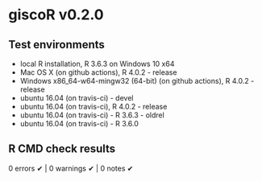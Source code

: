 # giscoR v0.2.0

## Test environments
* local R installation, R 3.6.3 on Windows 10 x64
* Mac OS X (on github actions), R 4.0.2 - release
* Windows x86_64-w64-mingw32 (64-bit) (on github actions), R 4.0.2 - release
* ubuntu 16.04 (on travis-ci) - devel
* ubuntu 16.04 (on travis-ci), R 4.0.2 - release
* ubuntu 16.04 (on travis-ci) - R 3.6.3 - oldrel
* ubuntu 16.04 (on travis-ci) - R 3.6.0


## R CMD check results

0 errors ✔ | 0 warnings ✔ | 0 notes ✔


